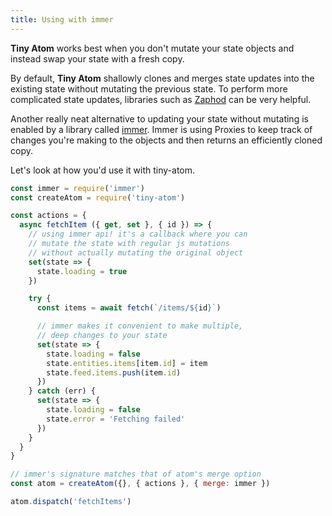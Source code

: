 ```yaml
---
title: Using with immer
---
```


**Tiny Atom** works best when you don't mutate your state objects and instead swap your state with a fresh copy.

By default, **Tiny Atom** shallowly clones and merges state updates into the existing state without mutating the previous state. To perform more complicated state updates, libraries such as [Zaphod](/using-with-zaphod) can be very helpful.

Another really neat alternative to updating your state without mutating is enabled by a library called [immer](https://github.com/mweststrate/immer). Immer is using Proxies to keep track of changes you're making to the objects and then returns an efficiently cloned copy.

Let's look at how you'd use it with tiny-atom.

```js
const immer = require('immer')
const createAtom = require('tiny-atom')

const actions = {
  async fetchItem ({ get, set }, { id }) => {
    // using immer api! it's a callback where you can
    // mutate the state with regular js mutations
    // without actually mutating the original object
    set(state => {
      state.loading = true
    })

    try {
      const items = await fetch(`/items/${id}`)

      // immer makes it convenient to make multiple,
      // deep changes to your state
      set(state => {
        state.loading = false
        state.entities.items[item.id] = item
        state.feed.items.push(item.id)
      })
    } catch (err) {
      set(state => {
        state.loading = false
        state.error = 'Fetching failed'
      })
    }
  }
}

// immer's signature matches that of atom's merge option
const atom = createAtom({}, { actions }, { merge: immer })

atom.dispatch('fetchItems')
```
